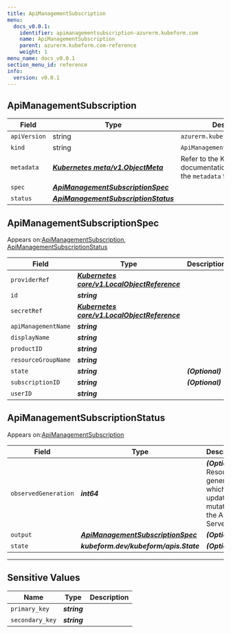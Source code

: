```yaml
---
title: ApiManagementSubscription
menu:
  docs_v0.0.1:
    identifier: apimanagementsubscription-azurerm.kubeform.com
    name: ApiManagementSubscription
    parent: azurerm.kubeform.com-reference
    weight: 1
menu_name: docs_v0.0.1
section_menu_id: reference
info:
  version: v0.0.1
---
```


## ApiManagementSubscription
| Field | Type | Description |
| ------ | ----- | ----------- |
| `apiVersion` | string | `azurerm.kubeform.com/v1alpha1` |
|    `kind` | string | `ApiManagementSubscription` |
| `metadata` | ***[Kubernetes meta/v1.ObjectMeta](https://kubernetes.io/docs/reference/generated/kubernetes-api/v1.13/#objectmeta-v1-meta)***|Refer to the Kubernetes API documentation for the fields of the `metadata` field.|
| `spec` | ***[ApiManagementSubscriptionSpec](#apimanagementsubscriptionspec)***||
| `status` | ***[ApiManagementSubscriptionStatus](#apimanagementsubscriptionstatus)***||
## ApiManagementSubscriptionSpec

Appears on:[ApiManagementSubscription](#apimanagementsubscription), [ApiManagementSubscriptionStatus](#apimanagementsubscriptionstatus)

| Field | Type | Description |
| ------ | ----- | ----------- |
| `providerRef` | ***[Kubernetes core/v1.LocalObjectReference](https://kubernetes.io/docs/reference/generated/kubernetes-api/v1.13/#localobjectreference-v1-core)***||
| `id` | ***string***||
| `secretRef` | ***[Kubernetes core/v1.LocalObjectReference](https://kubernetes.io/docs/reference/generated/kubernetes-api/v1.13/#localobjectreference-v1-core)***||
| `apiManagementName` | ***string***||
| `displayName` | ***string***||
| `productID` | ***string***||
| `resourceGroupName` | ***string***||
| `state` | ***string***| ***(Optional)*** |
| `subscriptionID` | ***string***| ***(Optional)*** |
| `userID` | ***string***||
## ApiManagementSubscriptionStatus

Appears on:[ApiManagementSubscription](#apimanagementsubscription)

| Field | Type | Description |
| ------ | ----- | ----------- |
| `observedGeneration` | ***int64***| ***(Optional)*** Resource generation, which is updated on mutation by the API Server.|
| `output` | ***[ApiManagementSubscriptionSpec](#apimanagementsubscriptionspec)***| ***(Optional)*** |
| `state` | ***kubeform.dev/kubeform/apis.State***| ***(Optional)*** |
---
## Sensitive Values
| Name | Type | Description |
|------|------|-------------|
| `primary_key` | ***string*** ||
| `secondary_key` | ***string*** ||
